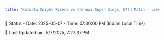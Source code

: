 ```yaml
---
title: "Kolkata Knight Riders vs Chennai Super Kings, 57th Match - Live Cricket Score"
---
```


📑 Status - Date: 2025-05-07 - Time: 07:30:00 PM (Indian Local Time)

📝 Last Updated on : 5/7/2025, 7:27:37 PM  

